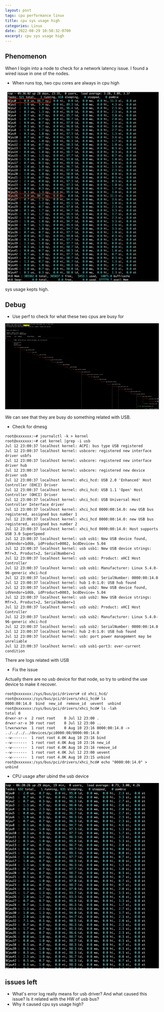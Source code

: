 ```yaml
---
layout: post
tags: cpu performance linux 
title: cpu sys usage high
categories: Linux
date: 2022-08-29 10:50:32-0700
excerpt: cpu sys usage high
---
```


## Phenomenon
When I login into a node to check for a network latency issue. I found a wired issue in one of the nodes. 

* When runs top, two cpu cores are always in cpu high

![](/assets/2022-08-29-cpu-sys-high-cpu-top-busy.png)

sys usage kepts high.

## Debug
* Use perf to check for what these two cpus are busy for

![](/assets/2022-08-29-cpu-sys-high-perf-report.png)

We can see that they are busy do something related with USB.

* Check for dmesg 

```
root@xxxxxxx:~# journalctl -k > kernel
root@xxxxxxx:~# cat kernel |grep -i usb
Jul 12 23:00:37 localhost kernel: ACPI: bus type USB registered
Jul 12 23:00:37 localhost kernel: usbcore: registered new interface driver usbfs
Jul 12 23:00:37 localhost kernel: usbcore: registered new interface driver hub
Jul 12 23:00:37 localhost kernel: usbcore: registered new device driver usb
Jul 12 23:00:37 localhost kernel: ehci_hcd: USB 2.0 'Enhanced' Host Controller (EHCI) Driver
Jul 12 23:00:37 localhost kernel: ohci_hcd: USB 1.1 'Open' Host Controller (OHCI) Driver
Jul 12 23:00:37 localhost kernel: uhci_hcd: USB Universal Host Controller Interface driver
Jul 12 23:00:37 localhost kernel: xhci_hcd 0000:00:14.0: new USB bus registered, assigned bus number 1
Jul 12 23:00:37 localhost kernel: xhci_hcd 0000:00:14.0: new USB bus registered, assigned bus number 2
Jul 12 23:00:37 localhost kernel: xhci_hcd 0000:00:14.0: Host supports USB 3.0 SuperSpeed
Jul 12 23:00:37 localhost kernel: usb usb1: New USB device found, idVendor=1d6b, idProduct=0002, bcdDevice= 5.04
Jul 12 23:00:37 localhost kernel: usb usb1: New USB device strings: Mfr=3, Product=2, SerialNumber=1
Jul 12 23:00:37 localhost kernel: usb usb1: Product: xHCI Host Controller
Jul 12 23:00:37 localhost kernel: usb usb1: Manufacturer: Linux 5.4.0-96-generic xhci-hcd
Jul 12 23:00:37 localhost kernel: usb usb1: SerialNumber: 0000:00:14.0
Jul 12 23:00:37 localhost kernel: hub 1-0:1.0: USB hub found
Jul 12 23:00:37 localhost kernel: usb usb2: New USB device found, idVendor=1d6b, idProduct=0003, bcdDevice= 5.04
Jul 12 23:00:37 localhost kernel: usb usb2: New USB device strings: Mfr=3, Product=2, SerialNumber=1
Jul 12 23:00:37 localhost kernel: usb usb2: Product: xHCI Host Controller
Jul 12 23:00:37 localhost kernel: usb usb2: Manufacturer: Linux 5.4.0-96-generic xhci-hcd
Jul 12 23:00:37 localhost kernel: usb usb2: SerialNumber: 0000:00:14.0
Jul 12 23:00:37 localhost kernel: hub 2-0:1.0: USB hub found
Jul 12 23:00:37 localhost kernel: usb: port power management may be unreliable
Jul 12 23:00:37 localhost kernel: usb usb1-port3: over-current condition

```

There are logs related with USB

* Fix the issue

Actually there are no usb device for that node, so try to unbind the use device to make it recover.

```
root@xxxxxxx:/sys/bus/pci/drivers# cd xhci_hcd/
root@xxxxxxx:/sys/bus/pci/drivers/xhci_hcd# ls
0000:00:14.0  bind  new_id  remove_id  uevent  unbind
root@xxxxxxx:/sys/bus/pci/drivers/xhci_hcd# ls -lah
total 0
drwxr-xr-x  2 root root    0 Jul 12 23:00 .
drwxr-xr-x 30 root root    0 Jul 12 23:00 ..
lrwxrwxrwx  1 root root    0 Aug 10 23:16 0000:00:14.0 -> ../../../../devices/pci0000:00/0000:00:14.0
--w-------  1 root root 4.0K Aug 10 23:16 bind
--w-------  1 root root 4.0K Aug 10 23:16 new_id
--w-------  1 root root 4.0K Aug 10 23:16 remove_id
--w-------  1 root root 4.0K Jul 12 23:00 uevent
--w-------  1 root root 4.0K Aug 10 23:15 unbind
root@xxxxxxx:/sys/bus/pci/drivers/xhci_hcd# echo "0000:00:14.0" > unbind

```

* CPU usage after ubind the usb device

![](/assets/2022-08-29-cpu-sys-high-cpu-usage-normal.png)

## issues left
* What's error log really means for usb driver? And what caused this issue? Is it related with the HW of usb bus?
* Why it caused cpu sys usage high? 
